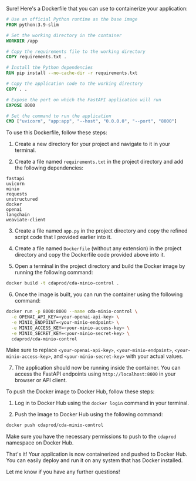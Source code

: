 Sure! Here's a Dockerfile that you can use to containerize your application:

```Dockerfile
# Use an official Python runtime as the base image
FROM python:3.9-slim

# Set the working directory in the container
WORKDIR /app

# Copy the requirements file to the working directory
COPY requirements.txt .

# Install the Python dependencies
RUN pip install --no-cache-dir -r requirements.txt

# Copy the application code to the working directory
COPY . .

# Expose the port on which the FastAPI application will run
EXPOSE 8000

# Set the command to run the application
CMD ["uvicorn", "app:app", "--host", "0.0.0.0", "--port", "8000"]
```

To use this Dockerfile, follow these steps:

1. Create a new directory for your project and navigate to it in your terminal.

2. Create a file named `requirements.txt` in the project directory and add the following dependencies:

```
fastapi
uvicorn
minio
requests
unstructured
docker
openai
langchain
weaviate-client
```

3. Create a file named `app.py` in the project directory and copy the refined script code that I provided earlier into it.

4. Create a file named `Dockerfile` (without any extension) in the project directory and copy the Dockerfile code provided above into it.

5. Open a terminal in the project directory and build the Docker image by running the following command:

```bash
docker build -t cdaprod/cda-minio-control .
```

6. Once the image is built, you can run the container using the following command:

```bash
docker run -p 8000:8000 --name cda-minio-control \
  -e OPENAI_API_KEY=<your-openai-api-key> \
  -e MINIO_ENDPOINT=<your-minio-endpoint> \
  -e MINIO_ACCESS_KEY=<your-minio-access-key> \
  -e MINIO_SECRET_KEY=<your-minio-secret-key> \
  cdaprod/cda-minio-control
```

Make sure to replace `<your-openai-api-key>`, `<your-minio-endpoint>`, `<your-minio-access-key>`, and `<your-minio-secret-key>` with your actual values.

7. The application should now be running inside the container. You can access the FastAPI endpoints using `http://localhost:8000` in your browser or API client.

To push the Docker image to Docker Hub, follow these steps:

1. Log in to Docker Hub using the `docker login` command in your terminal.

2. Push the image to Docker Hub using the following command:

```bash
docker push cdaprod/cda-minio-control
```

Make sure you have the necessary permissions to push to the `cdaprod` namespace on Docker Hub.

That's it! Your application is now containerized and pushed to Docker Hub. You can easily deploy and run it on any system that has Docker installed.

Let me know if you have any further questions!